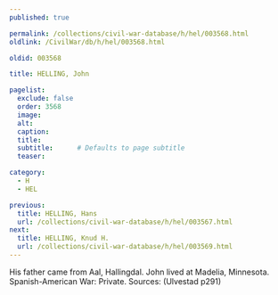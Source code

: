 ```yaml
---
published: true

permalink: /collections/civil-war-database/h/hel/003568.html
oldlink: /CivilWar/db/h/hel/003568.html

oldid: 003568

title: HELLING, John

pagelist:
  exclude: false
  order: 3568
  image: 
  alt:
  caption:
  title:
  subtitle:      # Defaults to page subtitle
  teaser:

category: 
  - H 
  - HEL

previous:
  title: HELLING, Hans
  url: /collections/civil-war-database/h/hel/003567.html  
next:
  title: HELLING, Knud H.
  url: /collections/civil-war-database/h/hel/003569.html   
---
```

His father came from Aal, Hallingdal. John lived at Madelia, Minnesota. Spanish-American War: Private. Sources: (Ulvestad p291)